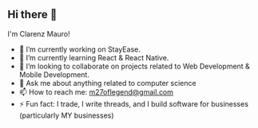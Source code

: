 ## Hi there 👋

I'm Clarenz Mauro!

- 🔭 I’m currently working on StayEase.
- 🌱 I’m currently learning React & React Native.
- 👯 I’m looking to collaborate on projects related to Web Development & Mobile Development.
- 💬 Ask me about anything related to computer science
- 📫 How to reach me: m27oflegend@gmail.com
- ⚡ Fun fact: I trade, I write threads, and I build software for businesses (particularly MY businesses)
